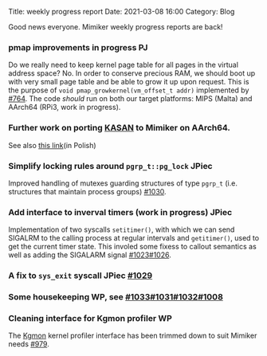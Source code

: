 Title: weekly progress report
Date: 2021-03-08 16:00
Category: Blog

Good news everyone. Mimiker weekly progress reports are back!


### pmap improvements in progress **PJ**
Do we really need to keep kernel page table for all pages in the virtual address space? No. In order to conserve precious RAM, we should boot up with very small page table and be able to grow it up upon request. This is the purpose of `void pmap_growkernel(vm_offset_t addr)` implemented by [#764][1]. The code *should* run on both our target platforms: MIPS (Malta) and AArch64 (RPi3, work in progress). 

### Further work on porting [KASAN][2] to Mimiker on AArch64. 
See also [this link][3](in Polish) 

### Simplify locking rules around `pgrp_t::pg_lock` **JPiec**
Improved handling of mutexes guarding structures of type `pgrp_t` (i.e. structures that maintain process groups) [#1030][4].

### Add interface to inverval timers (work in progress) **JPiec**
Implementation of two syscalls `setitimer()`, with which we can send SIGALRM to the calling process at regular intervals and  `getitimer()`, used to get the current timer state. This involed some fixess to callout semantics as well as adding the SIGALARM signal [#1023][6][#1026][5].

### A fix to `sys_exit` syscall **JPiec** [#1029][7]
### Some housekeeping **WP**, see  [#1033][8][#1031][9][#1032][10][#1008][11] 
### Cleaning interface for Kgmon profiler **WP**
The [Kgmon][13] kernel profiler interface has been trimmed down to suit Mimiker needs [#979][12].






[1]: https://github.com/cahirwpz/mimiker/pull/764
[2]: https://www.kernel.org/doc/html/v4.14/dev-tools/kasan.html
[3]: https://hackmd.io/sqGmRB1pRKuuPlGYQdanFA
[4]: https://github.com/cahirwpz/mimiker/pull/1030
[5]: https://github.com/cahirwpz/mimiker/pull/1026
[6]: https://github.com/cahirwpz/mimiker/pull/1023
[7]: https://github.com/cahirwpz/mimiker/pull/1029
[8]: https://github.com/cahirwpz/mimiker/pull/1033
[9]: https://github.com/cahirwpz/mimiker/pull/1031
[10]: https://github.com/cahirwpz/mimiker/pull/1032
[11]: https://github.com/cahirwpz/mimiker/pull/1008
[12]: https://github.com/cahirwpz/mimiker/pull/979
[13]: https://www.netbsd.org/docs/kernel/profiling/

